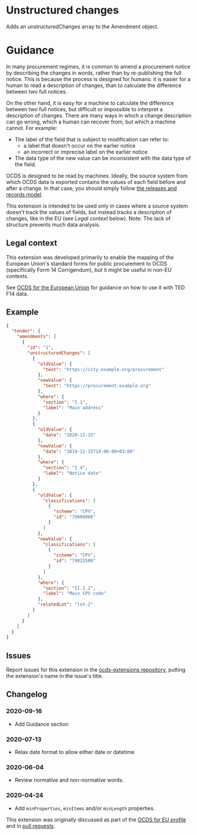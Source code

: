 # Unstructured changes

Adds an unstructuredChanges array to the Amendment object.

# Guidance

In many procurement regimes, it is common to amend a procurement notice by describing the changes in words, rather than by re-publishing the full notice. This is because the process is designed for humans: it is easier for a human to read a description of changes, than to calculate the difference between two full notices.

On the other hand, it is easy for a machine to calculate the difference between two full notices, but difficult or impossible to interpret a description of changes. There are many ways in which a change description can go wrong, which a human can recover from, but which a machine cannot. For example:

* The label of the field that is subject to modification can refer to:
  * a label that doesn't occur on the earlier notice
  * an incorrect or imprecise label on the earlier notice
* The data type of the new value can be inconsistent with the data type of the field.

OCDS is designed to be read by machines. Ideally, the source system from which OCDS data is exported contains the values of each field before and after a change. In that case, you should simply follow [the releases and records model](https://standard.open-contracting.org/latest/en/schema/reference/#release-handling).

This extension is intended to be used only in cases where a source system doesn't track the values of fields, but instead tracks a description of changes, like in the EU (see *Legal context* below). Note: The lack of structure prevents much data analysis.

## Legal context

This extension was developed primarily to enable the mapping of the European Union's standard forms for public procurement to OCDS (specifically Form 14 Corrigendum), but it might be useful in non-EU contexts.

See [OCDS for the European Union](http://standard.open-contracting.org/profiles/eu/master/en/F14) for guidance on how to use it with TED F14 data.

## Example

```json
{
  "tender": {
    "amendments": [
      {
        "id": "1",
        "unstructuredChanges": [
          {
            "oldValue": {
              "text": "https://city.example.org/procurement"
            },
            "newValue": {
              "text": "https://procurement.example.org"
            },
            "where": {
              "section": "I.1",
              "label": "Main address"
            }
          },
          {
            "oldValue": {
              "date": "2020-12-15"
            },
            "newValue": {
              "date": "2019-12-15T14:00:00+03:00"
            },
            "where": {
              "section": "I.4",
              "label": "Notice date"
            }
          },
          {
            "oldValue": {
              "classifications": [
                {
                  "scheme": "CPV",
                  "id": "79000000"
                }
              ]
            },
            "newValue": {
              "classifications": [
                {
                  "scheme": "CPV",
                  "id": "79822500"
                }
              ]
            },
            "where": {
              "section": "II.2.2",
              "label": "Main CPV code"
            },
            "relatedLot": "lot-2"
          }
        ]
      }
    ]
  }
}
```

## Issues

Report issues for this extension in the [ocds-extensions repository](https://github.com/open-contracting/ocds-extensions/issues), putting the extension's name in the issue's title.

## Changelog

### 2020-09-16

* Add Guidance section

### 2020-07-13

* Relax date format to allow either date or datetime

### 2020-06-04

* Review normative and non-normative words.

### 2020-04-24

* Add `minProperties`, `minItems` and/or `minLength` properties.

This extension was originally discussed as part of the [OCDS for EU profile](https://github.com/open-contracting-extensions/european-union/issues/63) and in [pull requests](https://github.com/open-contracting-extensions/ocds_unstructuredChanges_extension/pulls?q=is%3Apr+is%3Aclosed).
